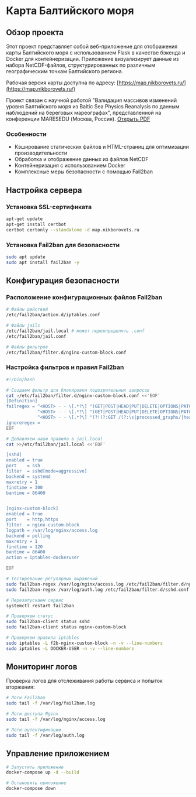 # Карта Балтийского моря

## Обзор проекта

Этот проект представляет собой веб-приложение для отображения карты Балтийского моря с использованием Flask в качестве бэкенда и Docker для контейнеризации. Приложение визуализирует данные из набора NetCDF-файлов, структурированных по различным географическим точкам Балтийского региона.

Рабочая версия карты доступна по адресу: [https://map.nikborovets.ru/](https://map.nikborovets.ru/)

Проект связан с научной работой "Валидация массивов изменений уровня Балтийского моря из Baltic Sea Physics Reanalysis по данным наблюдений на береговых мареографах", представленной на конференции MARESEDU (Москва, Россия). [Открыть PDF](https://nikborovets.github.io/data/Borovets_theses_maresedu.pdf)

### Особенности
- Кэширование статических файлов и HTML-страниц для оптимизации производительности
- Обработка и отображение данных из файлов NetCDF
- Контейнеризация с использованием Docker
- Комплексные меры безопасности с помощью Fail2ban

## Настройка сервера

### Установка SSL-сертификата
```bash
apt-get update
apt-get install certbot
certbot certonly --standalone -d map.nikborovets.ru
```

### Установка Fail2ban для безопасности
```bash
sudo apt update
sudo apt install fail2ban -y
```

## Конфигурация безопасности

### Расположение конфигурационных файлов Fail2ban
```bash
# Файлы действий
/etc/fail2ban/action.d/iptables.conf

# Файлы jails
/etc/fail2ban/jail.local # может переопределять .conf
/etc/fail2ban/jail.conf

# Файлы фильтров
/etc/fail2ban/filter.d/nginx-custom-block.conf
```

### Настройка фильтров и правил Fail2ban

```bash
#!/bin/bash

# Создаем фильтр для блокировки подозрительных запросов
cat >/etc/fail2ban/filter.d/nginx-custom-block.conf <<'EOF'
[Definition]
failregex = ^<HOST> - - \[.*?\] "(GET|POST|HEAD|PUT|DELETE|OPTIONS|PATCH) (/(?:.*\.(env|bak|old|dev|local|config|git|aws|ini|json|yml|yaml)|.*\.\.\/.*|.*\.git/config.*|.*composer\.lock.*|.*package-lock\.json.*|.*docker-compose.*|.*credentials.*|.*htaccess.*)) HTTP/1.[01]" (301|400|403|404|500|502|503|504)
            ^<HOST> - - \[.*?\] "(GET|POST|HEAD|PUT|DELETE|OPTIONS|PATCH) [^"]+" (400|403|404) .* "-" "((python-requests|curl|l9explore|dirbuster|nikto|Go-http-client|Wget|bot|scanner)[^"]*)"
            ^<HOST> - - \[.*?\] "(?!(?:GET /(?:\s|processed_graphs/|health\s)))[^"]+"
ignoreregex =
EOF

# Добавляем наши правила в jail.local
cat >>/etc/fail2ban/jail.local <<'EOF'

[sshd]
enabled = true
port    = ssh
filter  = sshd[mode=aggressive]
backend = systemd
maxretry = 1
findtime = 300
bantime = 86400


[nginx-custom-block]
enabled = true
port    = http,https
filter  = nginx-custom-block
logpath = /var/log/nginx/access.log
backend = polling
maxretry = 1
findtime = 120
bantime = 86400
action = iptables-dockeruser

EOF

# Тестирование регулярных выражений
sudo fail2ban-regex /var/log/nginx/access.log /etc/fail2ban/filter.d/nginx-custom-block.conf --print-all-matched
sudo fail2ban-regex /var/log/auth.log /etc/fail2ban/filter.d/sshd.conf

# Перезапускаем сервис
systemctl restart fail2ban

# Проверяем статус
sudo fail2ban-client status sshd
sudo fail2ban-client status nginx-custom-block

# Проверяем правила iptables
sudo iptables -L f2b-nginx-custom-block -n -v --line-numbers
sudo iptables -L DOCKER-USER -n -v --line-numbers
```

## Мониторинг логов

Проверка логов для отслеживания работы сервиса и попыток вторжения:

```bash
# Логи Fail2ban
sudo tail -f /var/log/fail2ban.log

# Логи доступа Nginx
sudo tail -f /var/log/nginx/access.log

# Логи аутентификации
sudo tail -f /var/log/auth.log
```

## Управление приложением

```bash
# Запустить приложение
docker-compose up -d --build

# Остановить приложение
docker-compose down
```